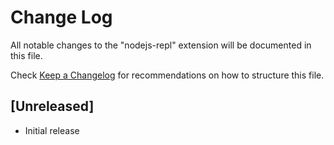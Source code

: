 # Change Log
All notable changes to the "nodejs-repl" extension will be documented in this file.

Check [Keep a Changelog](http://keepachangelog.com/) for recommendations on how to structure this file.

## [Unreleased]
- Initial release